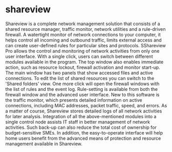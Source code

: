 # shareview

Shareview is a complete network management solution that consists of a shared resource manager, traffic monitor, network utilities and a rule-driven firewall. A watertight monitor of network connections to your computer, it helps control all incoming and outbound traffic, limits external access and can create user-defined rules for particular sites and protocols.
SShareview Pro allows the control and monitoring of network activities from only one user interface. With a single click, users can switch between different modules available in the program. The top window also enables immediate action, such as resource lockout, firewall activation and monitor start-up. The main window has two panels that show accessed files and active connections. To edit the list of shared resources you can switch to the 'Shared folders' view. One more click will open the firewall windows with the list of rules and the event log. Rule-setting is available from both the firewall window and the advanced user interface. New to this software is the traffic monitor, which presents detailed information on active connections, including MAC addresses, packet traffic, speed, and errors. As a matter of course, Shareview stores detailed logs of all network activities for later analysis.
Integration of all the above-mentioned modules into a single control node assists IT staff in better management of network activities. Such back-up can also reduce the total cost of ownership for budget-sensitive SMEs. In addition, the easy-to-operate interface will help home users benefit from the advanced means of protection and resource management available in Shareview.
